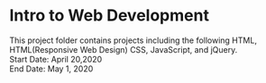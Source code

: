# Intro to Web Development
This project folder contains projects including the following HTML, HTML(Responsive Web Design) CSS, JavaScript, and jQuery.\
Start Date: April 20,2020\
End Date: May 1, 2020